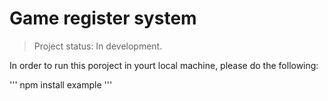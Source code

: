 # Game register system

> Project status: In development.

In order to run this poroject in yourt local machine, please do the following:

'''
npm install example
'''
